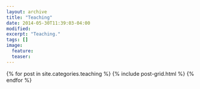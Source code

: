 ```yaml
---
layout: archive
title: "Teaching"
date: 2014-05-30T11:39:03-04:00
modified:
excerpt: "Teaching."
tags: []
image:
  feature:
  teaser:
---
```


<div class="tiles">
{% for post in site.categories.teaching %}
  {% include post-grid.html %}
{% endfor %}
</div><!-- /.tiles -->